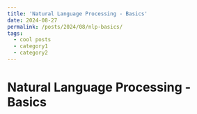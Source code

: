 ```yaml
---
title: 'Natural Language Processing - Basics'
date: 2024-08-27
permalink: /posts/2024/08/nlp-basics/
tags:
  - cool posts
  - category1
  - category2
---
```


# Natural Language Processing - Basics